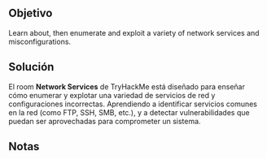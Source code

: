 ## Objetivo
Learn about, then enumerate and exploit a variety of network services and misconfigurations.
## Solución
El room **Network Services** de TryHackMe está diseñado para enseñar cómo enumerar y explotar una variedad de servicios de red y configuraciones incorrectas. Aprendiendo a identificar servicios comunes en la red (como FTP, SSH, SMB, etc.), y a detectar vulnerabilidades que puedan ser aprovechadas para comprometer un sistema.
## Notas